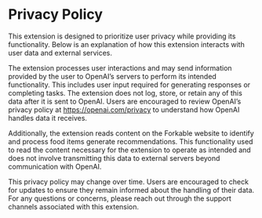 # Privacy Policy

This extension is designed to prioritize user privacy while providing its functionality. Below is an explanation of how this extension interacts with user data and external services.

The extension processes user interactions and may send information provided by the user to OpenAI’s servers to perform its intended functionality. This includes user input required for generating responses or completing tasks. The extension does not log, store, or retain any of this data after it is sent to OpenAI. Users are encouraged to review OpenAI’s privacy policy at https://openai.com/privacy to understand how OpenAI handles data it receives.

Additionally, the extension reads content on the Forkable website to identify and process food items generate recommendations. This functionality used to read the content necessary for the extension to operate as intended and does not involve transmitting this data to external servers beyond communication with OpenAI.

This privacy policy may change over time. Users are encouraged to check for updates to ensure they remain informed about the handling of their data. For any questions or concerns, please reach out through the support channels associated with this extension.
